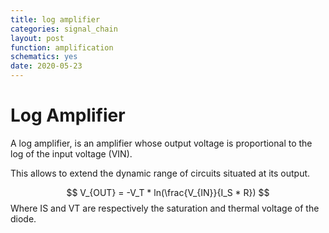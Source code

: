 ```yaml
---
title: log amplifier
categories: signal_chain
layout: post
function: amplification
schematics: yes
date: 2020-05-23
---
```


# Log Amplifier

A log amplifier, is an amplifier whose output voltage is proportional to the log of the input voltage (VIN). 

This allows to extend the dynamic range of circuits situated at its output.

$$ V_{OUT} = -V_T * ln(\frac{V_{IN}}{I_S * R}) $$
Where IS and VT are respectively the saturation and thermal voltage of the diode.